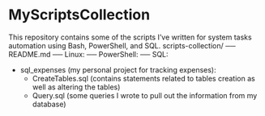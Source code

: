 # MyScriptsCollection
This repository contains some of the scripts I’ve written for system tasks automation using Bash, PowerShell, and SQL.
scripts-collection/
── README.md
── Linux:
── PowerShell:
── SQL:
  - sql_expenses (my personal project for tracking expenses):
    - CreateTables.sql (contains statements related to tables creation as well as altering the tables)
    - Query.sql (some queries I wrote to pull out the information from my database)
      
    


